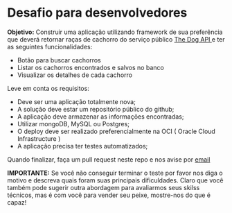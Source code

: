 # Desafio para desenvolvedores

**Objetivo:** Construir uma aplicação utilizando framework de sua preferência que deverá retornar raças de cachorro do serviço público 
[ The Dog API ](https://thedogapi.com/) e ter as seguintes funcionalidades:

* Botão para buscar cachorros
* Listar os cachorros encontrados e salvos no banco
* Visualizar os detalhes de cada cachorro

Leve em conta os requisitos:

* Deve ser uma aplicação totalmente nova;
* A solução deve estar um repositório público do github;
* A aplicação deve armazenar as informações encontradas;
* Utilizar mongoDB, MySQL ou Postgres;
* O deploy deve ser realizado preferencialmente na OCI ( Oracle Cloud Infrastructure )
* A aplicação precisa ter testes automatizados;

Quando finalizar, faça um pull request neste repo e nos avise por [email](mailto:engenharia@netrin.com.br?subject=C%C3%B3digo%20Desafio%20Netrin&body=Segue%20c%C3%B3digo)

**IMPORTANTE:** Se você não conseguir terminar o teste por favor nos diga o motivo e descreva quais foram suas principais dificuldades. 
Claro que você também pode sugerir outra abordagem para avaliarmos seus skilss técnicos, mas é com você para vender seu peixe, mostre-nos do que é capaz!
